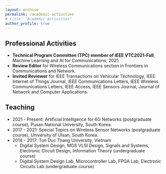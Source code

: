 ```yaml
---
layout: archive
permalink: /academic-activities
# title: "Academic Activities"
author_profile: true
---
```


## Professional Activities

- **Technical Program Committee (TPC) member of IEEE VTC2021-Fall**, Machine Learning and AI for Communications, 2021.
- **Review Editor** for Wireless Communications section in Frontiers in Communications and Network.
- **Invited Reviewer** for IEEE Transactions on Vehicular Technology, IEEE Internet of Things Journal, IEEE Communications Letters, IEEE Wireless Communications Letters, IEEE Access, IEEE Sensors Journal, Journal of Network and Computer Applications.

## Teaching

- 2021 - Present: Artificial Intelligence for 6G Networks (postgraduate course), Pusan National University, South Korea.
- 2017 - 2021: Special Topics on Wireless Sensor Networks (postgraduate course), University of Ulsan, South Korea.
- 2014 - 2017: Ton Duc Thang University, Vietnam
    - Digital System Design, MOS VLSI Design, Signals and Systems, Electronic Circuit Design, Information Theory (undergraduate course)
    - Digital System Design Lab, Microcontroller Lab, FPGA Lab, Electronic Circuits Lab (undergraduate course)

